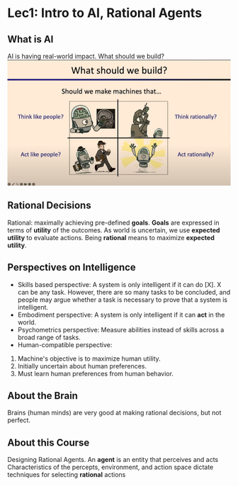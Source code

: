 # Lec1: Intro to AI, Rational Agents
## What is AI
AI is having real-world impact.
What should we build?
![What should we build?](image/lec1/1756619667797.png)

## Rational Decisions
Rational: maximally achieving pre-defined **goals**.
**Goals** are expressed in terms of **utility** of the outcomes.
As world is uncertain, we use **expected utility** to evaluate actions.
Being **rational** means to maximize **expected utility**.

## Perspectives on Intelligence
- Skills based perspective: A system is only intelligent if it can do [X]. X can be any task.
However, there are so many tasks to be concluded, and people may argue whether a task is necessary to prove that a system is intelligent.
- Embodiment perspective: A system is only intelligent if it can **act** in the world.
- Psychometrics perspective: Measure abilities instead of skills across a broad range of tasks.
- Human-compatible perspective: 
1. Machine's objective is to maximize human utility.
2. Initially uncertain about human preferences.
3. Must learn human preferences from human behavior.

## About the Brain
Brains (human minds) are very good at making rational decisions, but not perfect.

## About this Course
Designing Rational Agents.
An **agent** is an entity that perceives and acts
Characteristics of the percepts, environment, and action space dictate techniques for selecting **rational** actions
